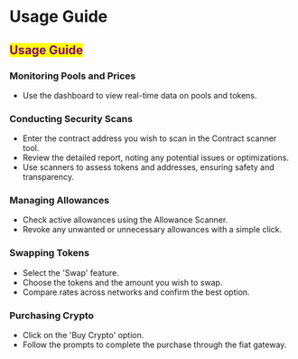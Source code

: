 # Usage Guide

## <mark style="color:purple;">Usage Guide</mark>

### Monitoring Pools and Prices

* Use the dashboard to view real-time data on pools and tokens.



### Conducting Security Scans

* Enter the contract address you wish to scan in the Contract scanner tool.
* Review the detailed report, noting any potential issues or optimizations.
* Use scanners to assess tokens and addresses, ensuring safety and transparency.

### Managing Allowances

* Check active allowances using the Allowance Scanner.
* Revoke any unwanted or unnecessary allowances with a simple click.

### Swapping Tokens

* Select the 'Swap' feature.
* Choose the tokens and the amount you wish to swap.
* Compare rates across networks and confirm the best option.

### Purchasing Crypto

* Click on the 'Buy Crypto' option.
* Follow the prompts to complete the purchase through the fiat gateway.
